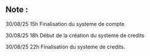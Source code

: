 ## Note :
30/08/25 15h
Finalisation du systeme de compte

30/08/25 18h
Début de la création du systeme de credits

30/08/25 22h
Finalisation du systeme de credits.
